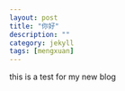 ```yaml
---
layout: post
title: "你好"
description: ""
category: jekyll
tags: [mengxuan]
---
```

this is a test for my new blog
